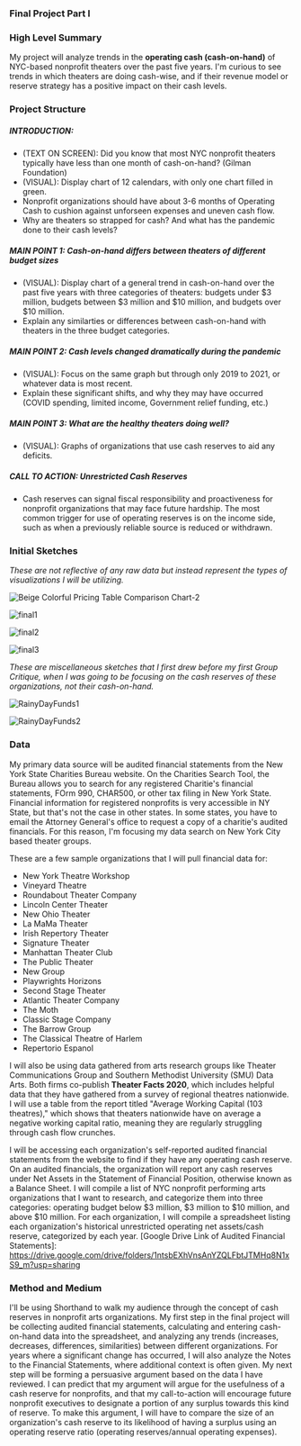 ### Final Project Part I

### High Level Summary
My project will analyze trends in the **operating cash (cash-on-hand)** of NYC-based nonprofit theaters over the past five years. I'm curious to see trends in which theaters are doing cash-wise, and if their revenue model or reserve strategy has a positive impact on their cash levels. 

### Project Structure
##### INTRODUCTION:
- (TEXT ON SCREEN): Did you know that most NYC nonprofit theaters typically have less than one month of cash-on-hand? (Gilman Foundation)
- (VISUAL): Display chart of 12 calendars, with only one chart filled in green. 
- Nonprofit organizations should have about 3-6 months of Operating Cash to cushion against unforseen expenses and uneven cash flow.
- Why are theaters so strapped for cash? And what has the pandemic done to their cash levels? 

##### MAIN POINT 1: Cash-on-hand differs between theaters of different budget sizes
- (VISUAL): Display chart of a general trend in cash-on-hand over the past five years with three categories of theaters: budgets under $3 million, budgets between $3 million and $10 million, and budgets over $10 million.
- Explain any similarties or differences between cash-on-hand with theaters in the three budget categories.

##### MAIN POINT 2: Cash levels changed dramatically during the pandemic
- (VISUAL): Focus on the same graph but through only 2019 to 2021, or whatever data is most recent. 
- Explain these significant shifts, and why they may have occurred (COVID spending, limited income, Government relief funding, etc.)

##### MAIN POINT 3: What are the healthy theaters doing well?
- (VISUAL): Graphs of organizations that use cash reserves to aid any deficits. 

##### CALL TO ACTION: Unrestricted Cash Reserves
- Cash reserves can signal fiscal responsibility and proactiveness for nonprofit organizations that may face future hardship. The most common trigger for use of operating reserves is on the income side, such as when a previously reliable source is reduced or withdrawn.

### Initial Sketches
*These are not reflective of any raw data but instead represent the types of visualizations I will be utilizing.*

![Beige Colorful Pricing Table Comparison Chart-2](https://user-images.githubusercontent.com/112351182/192643761-acf55bd5-c103-45a6-b7dc-b7153aa68d43.png)

![final1](https://user-images.githubusercontent.com/112351182/192656282-fb886824-3b74-4604-a051-36afa39c370c.jpg)

![final2](https://user-images.githubusercontent.com/112351182/192656286-f03af3bd-6b24-4a5f-b5e4-bdb69f6bfc8d.jpg)

![final3](https://user-images.githubusercontent.com/112351182/192656297-843750f8-0f1d-4ea0-8dae-198f84078536.jpg)

*These are miscellaneous sketches that I first drew before my first Group Critique, when I was going to be focusing on the cash reserves of these organizations, not their cash-on-hand.*

![RainyDayFunds1](https://user-images.githubusercontent.com/112351182/192176697-6a47f158-8388-465a-b6a0-5e1686548a2d.jpg)

![RainyDayFunds2](https://user-images.githubusercontent.com/112351182/192176733-78ce8845-4dfa-4a8f-9afb-b3d89e928e7f.jpg)

### Data
My primary data source will be audited financial statements from the New York State Charities Bureau website. On the Charities Search Tool, the Bureau allows you to search for any registered Charitie's financial statements, FOrm 990, CHAR500, or other tax filing in New York State. Financial information for registered nonprofits is very accessible in NY State, but that's not the case in other states. In some states, you have to email the Attorney General's office to request a copy of a charitie's audited financials. For this reason, I'm focusing my data search on New York City based theater groups. 

These are a few sample organizations that I will pull financial data for: 
- New York Theatre Workshop
- Vineyard Theatre
- Roundabout Theater Company
- Lincoln Center Theater
- New Ohio Theater
- La MaMa Theater
- Irish Repertory Theater
- Signature Theater
- Manhattan Theater Club
- The Public Theater
- New Group
- Playwrights Horizons
- Second Stage Theater
- Atlantic Theater Company
- The Moth 
- Classic Stage Company
- The Barrow Group
- The Classical Theatre of Harlem 
- Repertorio Espanol

I will also be using data gathered from arts research groups like Theater Communications Group and Southern Methodist University (SMU) Data Arts. Both firms co-publish **Theater Facts 2020**, which includes helpful data that they have gathered from a survey of regional theatres nationwide. I will use a table from the report titled "Average Working Capital (103 theatres)," which shows that theaters nationwide have on average a negative working capital ratio, meaning they are regularly struggling through cash flow crunches. 

I will be accessing each organization's self-reported audited financial statements from the website to find if they have any operating cash reserve. On an audited financials, the organization will report any cash reserves under Net Assets in the Statement of Financial Position, otherwise known as a Balance Sheet. I will compile a list of NYC nonprofit performing arts organizations that I want to research, and categorize them into three categories: operating budget below $3 million, $3 million to $10 million, and above $10 million. For each organization, I will compile a spreadsheet listing each organization's historical unrestricted operating net assets/cash reserve, categorized by each year. 
[Google Drive Link of Audited Financial Statements]: <https://drive.google.com/drive/folders/1ntsbEXhVnsAnYZQLFbtJTMHq8N1xS9_m?usp=sharing>

### Method and Medium
I'll be using Shorthand to walk my audience through the concept of cash reserves in nonprofit arts organizations. 
My first step in the final project will be collecting audited financial statements, calculating and entering cash-on-hand data into the spreadsheet, and analyzing any trends (increases, decreases, differences, similarities) between different organizations. For years where a significant change has occurred, I will also analyze the Notes to the Financial Statements, where additional context is often given. 
My next step will be forming a persuasive argument based on the data I have reviewed. I can predict that my argument will argue for the usefulness of a cash reserve for nonprofits, and that my call-to-action will encourage future nonprofit executives to designate a portion of any surplus towards this kind of reserve. To make this argument, I will have to compare the size of an organization's cash reserve to its likelihood of having a surplus using an operating reserve ratio (operating reserves/annual operating expenses). 
